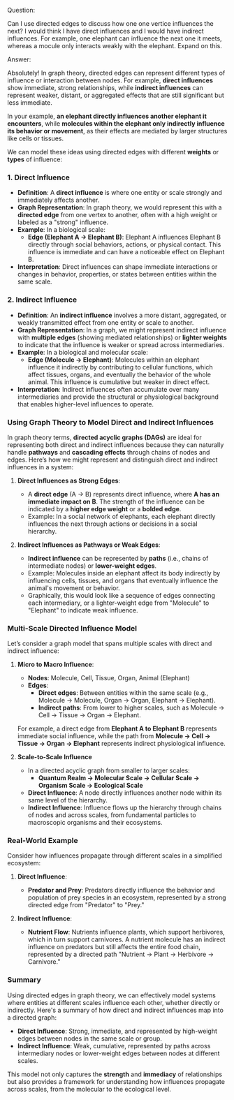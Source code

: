 Question:

Can I use directed edges to discuss how one one vertice influences the next? I would think I have direct influences and I would have indirect influences. For example, one elephant can influence the next one it meets, whereas a mocule only interacts weakly with the elephant. Expand on this.

Answer:

Absolutely! In graph theory, directed edges can represent different types of influence or interaction between nodes. For example, **direct influences** show immediate, strong relationships, while **indirect influences** can represent weaker, distant, or aggregated effects that are still significant but less immediate. 

In your example, **an elephant directly influences another elephant it encounters**, while **molecules within the elephant only indirectly influence its behavior or movement**, as their effects are mediated by larger structures like cells or tissues.

We can model these ideas using directed edges with different **weights** or **types** of influence:

### 1. **Direct Influence**
   - **Definition**: A **direct influence** is where one entity or scale strongly and immediately affects another.
   - **Graph Representation**: In graph theory, we would represent this with a **directed edge** from one vertex to another, often with a high weight or labeled as a "strong" influence.
   - **Example**: In a biological scale:
     - **Edge (Elephant A → Elephant B)**: Elephant A influences Elephant B directly through social behaviors, actions, or physical contact. This influence is immediate and can have a noticeable effect on Elephant B.
   - **Interpretation**: Direct influences can shape immediate interactions or changes in behavior, properties, or states between entities within the same scale.

### 2. **Indirect Influence**
   - **Definition**: An **indirect influence** involves a more distant, aggregated, or weakly transmitted effect from one entity or scale to another.
   - **Graph Representation**: In a graph, we might represent indirect influence with **multiple edges** (showing mediated relationships) or **lighter weights** to indicate that the influence is weaker or spread across intermediaries.
   - **Example**: In a biological and molecular scale:
     - **Edge (Molecule → Elephant)**: Molecules within an elephant influence it indirectly by contributing to cellular functions, which affect tissues, organs, and eventually the behavior of the whole animal. This influence is cumulative but weaker in direct effect.
   - **Interpretation**: Indirect influences often accumulate over many intermediaries and provide the structural or physiological background that enables higher-level influences to operate.

### Using Graph Theory to Model Direct and Indirect Influences

In graph theory terms, **directed acyclic graphs (DAGs)** are ideal for representing both direct and indirect influences because they can naturally handle **pathways** and **cascading effects** through chains of nodes and edges. Here’s how we might represent and distinguish direct and indirect influences in a system:

1. **Direct Influences as Strong Edges**:
   - A **direct edge** (A → B) represents direct influence, where **A has an immediate impact on B**. The strength of the influence can be indicated by a **higher edge weight** or a **bolded edge**.
   - Example: In a social network of elephants, each elephant directly influences the next through actions or decisions in a social hierarchy.

2. **Indirect Influences as Pathways or Weak Edges**:
   - **Indirect influence** can be represented by **paths** (i.e., chains of intermediate nodes) or **lower-weight edges**.
   - Example: Molecules inside an elephant affect its body indirectly by influencing cells, tissues, and organs that eventually influence the animal's movement or behavior.
   - Graphically, this would look like a sequence of edges connecting each intermediary, or a lighter-weight edge from "Molecule" to "Elephant" to indicate weak influence.

### Multi-Scale Directed Influence Model

Let’s consider a graph model that spans multiple scales with direct and indirect influence:

1. **Micro to Macro Influence**:
   - **Nodes**: Molecule, Cell, Tissue, Organ, Animal (Elephant)
   - **Edges**:
     - **Direct edges**: Between entities within the same scale (e.g., Molecule → Molecule, Organ → Organ, Elephant → Elephant).
     - **Indirect paths**: From lower to higher scales, such as Molecule → Cell → Tissue → Organ → Elephant.
   
   For example, a direct edge from **Elephant A to Elephant B** represents immediate social influence, while the path from **Molecule → Cell → Tissue → Organ → Elephant** represents indirect physiological influence.

2. **Scale-to-Scale Influence**
   - In a directed acyclic graph from smaller to larger scales:
     - **Quantum Realm → Molecular Scale → Cellular Scale → Organism Scale → Ecological Scale**
   - **Direct Influence**: A node directly influences another node within its same level of the hierarchy.
   - **Indirect Influence**: Influence flows up the hierarchy through chains of nodes and across scales, from fundamental particles to macroscopic organisms and their ecosystems.

### Real-World Example

Consider how influences propagate through different scales in a simplified ecosystem:

1. **Direct Influence**:
   - **Predator and Prey**: Predators directly influence the behavior and population of prey species in an ecosystem, represented by a strong directed edge from "Predator" to "Prey."
   
2. **Indirect Influence**:
   - **Nutrient Flow**: Nutrients influence plants, which support herbivores, which in turn support carnivores. A nutrient molecule has an indirect influence on predators but still affects the entire food chain, represented by a directed path "Nutrient → Plant → Herbivore → Carnivore."

### Summary

Using directed edges in graph theory, we can effectively model systems where entities at different scales influence each other, whether directly or indirectly. Here's a summary of how direct and indirect influences map into a directed graph:

- **Direct Influence**: Strong, immediate, and represented by high-weight edges between nodes in the same scale or group.
- **Indirect Influence**: Weak, cumulative, represented by paths across intermediary nodes or lower-weight edges between nodes at different scales.
  
This model not only captures the **strength** and **immediacy** of relationships but also provides a framework for understanding how influences propagate across scales, from the molecular to the ecological level.

